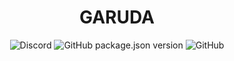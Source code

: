 # <CENTER>GARUDA</CENTER>
<center><img alt="Discord" src="https://img.shields.io/discord/790982401407844384?style=for-the-badge"> <img alt="GitHub package.json version" src="https://img.shields.io/github/package-json/v/TechAllByHarshit/GARUDA?style=for-the-badge"> <img alt="GitHub" src="https://img.shields.io/github/license/TechAllByHarshit/GARUDA?color=blueviolet&style=for-the-badge"></center>
